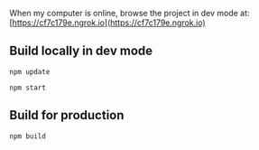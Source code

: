 When my computer is online, browse the project in dev mode at:
[https://cf7c179e.ngrok.io](https://cf7c179e.ngrok.io)

## Build locally in dev mode ##
`npm update`

`npm start`

## Build for production ##
`npm build`
